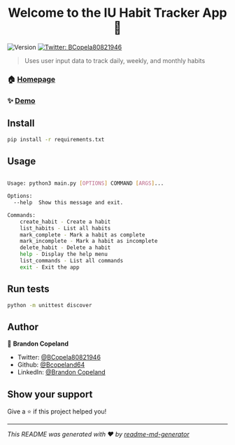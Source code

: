 <h1 align="center">Welcome to the IU Habit Tracker App 👋</h1>
<p>
  <img alt="Version" src="https://img.shields.io/badge/version-0.1-blue.svg?cacheSeconds=2592000" />
  <a href="https://twitter.com/BCopela80821946" target="_blank">
    <img alt="Twitter: BCopela80821946" src="https://img.shields.io/twitter/follow/BCopela80821946.svg?style=social" />
  </a>
</p>

> Uses user input data to track daily, weekly, and monthly habits

### 🏠 [Homepage](https://github.com/Bcopeland64/IU-Habit-Tracker-App)

### ✨ [Demo](https://github.com/Bcopeland64/IU-Habit-Tracker-App)

## Install

```sh
pip install -r requirements.txt
```

## Usage

```sh

Usage: python3 main.py [OPTIONS] COMMAND [ARGS]...

Options:
  --help  Show this message and exit.

Commands:
    create_habit - Create a habit
    list_habits - List all habits
    mark_complete - Mark a habit as complete
    mark_incomplete - Mark a habit as incomplete
    delete_habit - Delete a habit
    help - Display the help menu
    list_commands - List all commands
    exit - Exit the app
```

## Run tests

```sh
python -m unittest discover
```

## Author

👤 **Brandon Copeland**

* Twitter: [@BCopela80821946](https://twitter.com/BCopela80821946)
* Github: [@Bcopeland64](https://github.com/Bcopeland64)
* LinkedIn: [@Brandon Copeland](https://linkedin.com/in/brandon-copeland64)

## Show your support

Give a ⭐️ if this project helped you!

***
_This README was generated with ❤️ by [readme-md-generator](https://github.com/kefranabg/readme-md-generator)_

